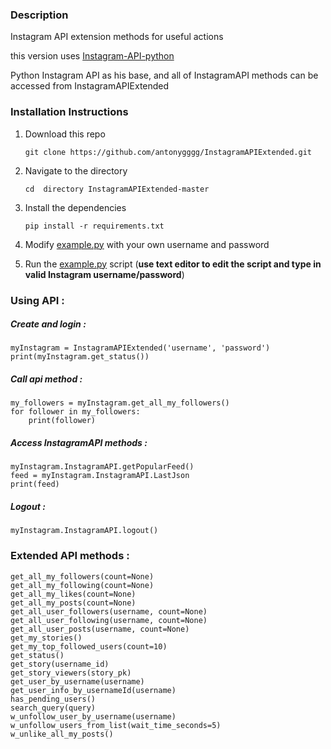 ### Description

Instagram API extension methods for useful actions

this version uses [Instagram-API-python](https://github.com/LevPasha/Instagram-API-python)

Python Instagram API as his base, and all of
InstagramAPI methods can be accessed from InstagramAPIExtended


### Installation Instructions

1. Download this repo

    `git clone https://github.com/antonygggg/InstagramAPIExtended.git`


2. Navigate to the directory

    `cd  directory InstagramAPIExtended-master`


3. Install the dependencies

    `pip install -r requirements.txt`


4. Modify [example.py](InstagramAPIExtended/example.py) with your own username and password


5. Run the [example.py](InstagramAPIExtended/example.py) script (**use text editor to edit the script and type in valid Instagram username/password**)


### Using API :


##### Create and login :
```
myInstagram = InstagramAPIExtended('username', 'password')
print(myInstagram.get_status())
```

##### Call api method :
```
my_followers = myInstagram.get_all_my_followers()
for follower in my_followers:
    print(follower)
 ```

##### Access InstagramAPI methods :
```
myInstagram.InstagramAPI.getPopularFeed()
feed = myInstagram.InstagramAPI.LastJson
print(feed)
```

##### Logout :
```
myInstagram.InstagramAPI.logout()
```



### Extended API methods :

```
get_all_my_followers(count=None)
get_all_my_following(count=None)
get_all_my_likes(count=None)
get_all_my_posts(count=None)
get_all_user_followers(username, count=None)
get_all_user_following(username, count=None)
get_all_user_posts(username, count=None)
get_my_stories()
get_my_top_followed_users(count=10)
get_status()
get_story(username_id)
get_story_viewers(story_pk)
get_user_by_username(username)
get_user_info_by_usernameId(username)
has_pending_users()
search_query(query)
w_unfollow_user_by_username(username)
w_unfollow_users_from_list(wait_time_seconds=5)
w_unlike_all_my_posts()
```
